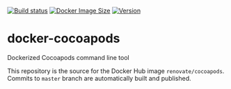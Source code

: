 [![Build status](https://github.com/renovatebot/docker-cocoapods/workflows/build/badge.svg)](https://github.com/renovatebot/docker-cocoapods/actions?query=workflow%3Abuild)
[![Docker Image Size](https://img.shields.io/docker/image-size/renovate/cocoapods/latest)](https://hub.docker.com/r/renovate/cocoapods)
[![Version](https://img.shields.io/docker/v/renovate/cocoapods/latest)](https://hub.docker.com/r/renovate/cocoapods)

# docker-cocoapods


Dockerized Cocoapods command line tool

This repository is the source for the Docker Hub image `renovate/cocoapods`. Commits to `master` branch are automatically built and published.
